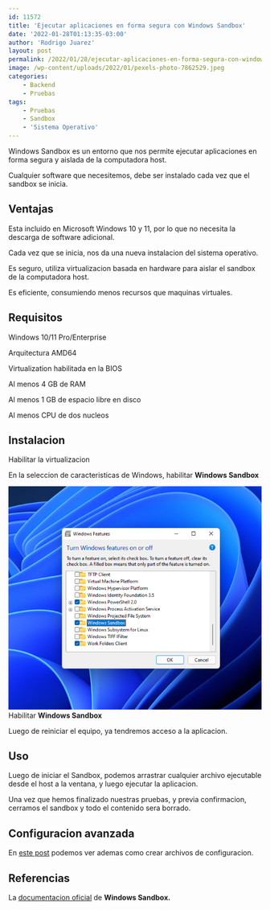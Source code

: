 ```yaml
---
id: 11572
title: 'Ejecutar aplicaciones en forma segura con Windows Sandbox'
date: '2022-01-28T01:13:35-03:00'
author: 'Rodrigo Juarez'
layout: post
permalink: /2022/01/28/ejecutar-aplicaciones-en-forma-segura-con-windows-sandbox/
image: /wp-content/uploads/2022/01/pexels-photo-7862529.jpeg
categories:
    - Backend
    - Pruebas
tags:
    - Pruebas
    - Sandbox
    - 'Sistema Operativo'
---
```


Windows Sandbox es un entorno que nos permite ejecutar aplicaciones en forma segura y aislada de la computadora host.

Cualquier software que necesitemos, debe ser instalado cada vez que el sandbox se inicia.

## Ventajas

Esta incluido en Microsoft Windows 10 y 11, por lo que no necesita la descarga de software adicional.

Cada vez que se inicia, nos da una nueva instalacion del sistema operativo.

Es seguro, utiliza virtualizacion basada en hardware para aislar el sandbox de la computadora host.

Es eficiente, consumiendo menos recursos que maquinas virtuales.

## Requisitos

Windows 10/11 Pro/Enterprise

Arquitectura AMD64

Virtualization habilitada en la BIOS

Al menos 4 GB de RAM

Al menos 1 GB de espacio libre en disco

Al menos CPU de dos nucleos

## Instalacion

Habilitar la virtualizacion

En la seleccion de caracteristicas de Windows, habilitar **Windows Sandbox**

![](/wp-content/uploads/2022/01/image.png?resize=662%2C582&ssl=1)
Habilitar **Windows Sandbox**

Luego de reiniciar el equipo, ya tendremos acceso a la aplicacion.

## Uso

Luego de iniciar el Sandbox, podemos arrastrar cualquier archivo ejecutable desde el host a la ventana, y luego ejecutar la aplicacion.

Una vez que hemos finalizado nuestras pruebas, y previa confirmacion, cerramos el sandbox y todo el contenido sera borrado.

## Configuracion avanzada

En [este post](/2022/01/28/configuracion-avanzada-de-windows-sandbox/) podemos ver ademas como crear archivos de configuracion.

## Referencias

La [documentacion oficial](https://docs.microsoft.com/en-us/windows/security/threat-protection/windows-sandbox/windows-sandbox-overview) de **Windows Sandbox.**